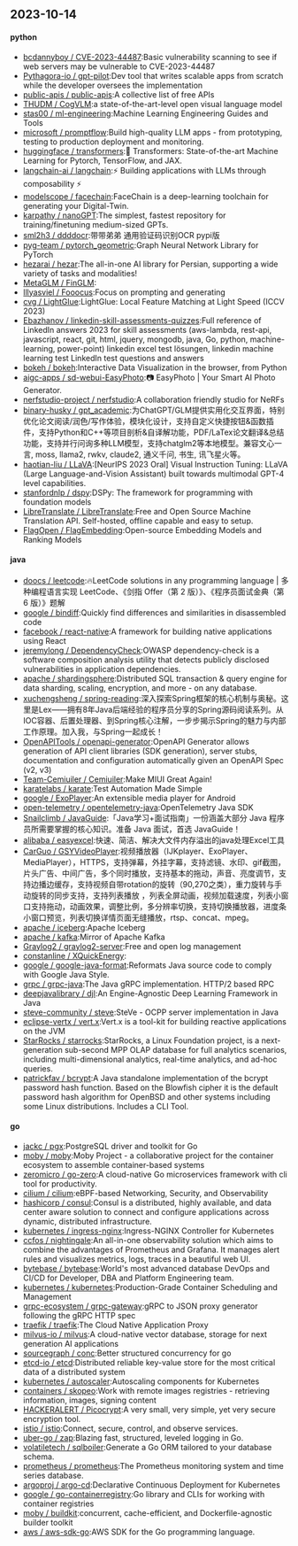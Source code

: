 ## 2023-10-14

#### python
* [bcdannyboy / CVE-2023-44487](https://github.com/bcdannyboy/CVE-2023-44487):Basic vulnerability scanning to see if web servers may be vulnerable to CVE-2023-44487
* [Pythagora-io / gpt-pilot](https://github.com/Pythagora-io/gpt-pilot):Dev tool that writes scalable apps from scratch while the developer oversees the implementation
* [public-apis / public-apis](https://github.com/public-apis/public-apis):A collective list of free APIs
* [THUDM / CogVLM](https://github.com/THUDM/CogVLM):a state-of-the-art-level open visual language model
* [stas00 / ml-engineering](https://github.com/stas00/ml-engineering):Machine Learning Engineering Guides and Tools
* [microsoft / promptflow](https://github.com/microsoft/promptflow):Build high-quality LLM apps - from prototyping, testing to production deployment and monitoring.
* [huggingface / transformers](https://github.com/huggingface/transformers):🤗 Transformers: State-of-the-art Machine Learning for Pytorch, TensorFlow, and JAX.
* [langchain-ai / langchain](https://github.com/langchain-ai/langchain):⚡ Building applications with LLMs through composability ⚡
* [modelscope / facechain](https://github.com/modelscope/facechain):FaceChain is a deep-learning toolchain for generating your Digital-Twin.
* [karpathy / nanoGPT](https://github.com/karpathy/nanoGPT):The simplest, fastest repository for training/finetuning medium-sized GPTs.
* [sml2h3 / ddddocr](https://github.com/sml2h3/ddddocr):带带弟弟 通用验证码识别OCR pypi版
* [pyg-team / pytorch_geometric](https://github.com/pyg-team/pytorch_geometric):Graph Neural Network Library for PyTorch
* [hezarai / hezar](https://github.com/hezarai/hezar):The all-in-one AI library for Persian, supporting a wide variety of tasks and modalities!
* [MetaGLM / FinGLM](https://github.com/MetaGLM/FinGLM):
* [lllyasviel / Fooocus](https://github.com/lllyasviel/Fooocus):Focus on prompting and generating
* [cvg / LightGlue](https://github.com/cvg/LightGlue):LightGlue: Local Feature Matching at Light Speed (ICCV 2023)
* [Ebazhanov / linkedin-skill-assessments-quizzes](https://github.com/Ebazhanov/linkedin-skill-assessments-quizzes):Full reference of LinkedIn answers 2023 for skill assessments (aws-lambda, rest-api, javascript, react, git, html, jquery, mongodb, java, Go, python, machine-learning, power-point) linkedin excel test lösungen, linkedin machine learning test LinkedIn test questions and answers
* [bokeh / bokeh](https://github.com/bokeh/bokeh):Interactive Data Visualization in the browser, from Python
* [aigc-apps / sd-webui-EasyPhoto](https://github.com/aigc-apps/sd-webui-EasyPhoto):📷 EasyPhoto | Your Smart AI Photo Generator.
* [nerfstudio-project / nerfstudio](https://github.com/nerfstudio-project/nerfstudio):A collaboration friendly studio for NeRFs
* [binary-husky / gpt_academic](https://github.com/binary-husky/gpt_academic):为ChatGPT/GLM提供实用化交互界面，特别优化论文阅读/润色/写作体验，模块化设计，支持自定义快捷按钮&函数插件，支持Python和C++等项目剖析&自译解功能，PDF/LaTex论文翻译&总结功能，支持并行问询多种LLM模型，支持chatglm2等本地模型。兼容文心一言, moss, llama2, rwkv, claude2, 通义千问, 书生, 讯飞星火等。
* [haotian-liu / LLaVA](https://github.com/haotian-liu/LLaVA):[NeurIPS 2023 Oral] Visual Instruction Tuning: LLaVA (Large Language-and-Vision Assistant) built towards multimodal GPT-4 level capabilities.
* [stanfordnlp / dspy](https://github.com/stanfordnlp/dspy):DSPy: The framework for programming with foundation models
* [LibreTranslate / LibreTranslate](https://github.com/LibreTranslate/LibreTranslate):Free and Open Source Machine Translation API. Self-hosted, offline capable and easy to setup.
* [FlagOpen / FlagEmbedding](https://github.com/FlagOpen/FlagEmbedding):Open-source Embedding Models and Ranking Models

#### java
* [doocs / leetcode](https://github.com/doocs/leetcode):🔥LeetCode solutions in any programming language | 多种编程语言实现 LeetCode、《剑指 Offer（第 2 版）》、《程序员面试金典（第 6 版）》题解
* [google / bindiff](https://github.com/google/bindiff):Quickly find differences and similarities in disassembled code
* [facebook / react-native](https://github.com/facebook/react-native):A framework for building native applications using React
* [jeremylong / DependencyCheck](https://github.com/jeremylong/DependencyCheck):OWASP dependency-check is a software composition analysis utility that detects publicly disclosed vulnerabilities in application dependencies.
* [apache / shardingsphere](https://github.com/apache/shardingsphere):Distributed SQL transaction & query engine for data sharding, scaling, encryption, and more - on any database.
* [xuchengsheng / spring-reading](https://github.com/xuchengsheng/spring-reading):深入探索Spring框架的核心机制与奥秘。这里是Lex——拥有8年Java后端经验的程序员分享的Spring源码阅读系列。从IOC容器、后置处理器、到Spring核心注解，一步步揭示Spring的魅力与内部工作原理。加入我，与Spring一起成长！
* [OpenAPITools / openapi-generator](https://github.com/OpenAPITools/openapi-generator):OpenAPI Generator allows generation of API client libraries (SDK generation), server stubs, documentation and configuration automatically given an OpenAPI Spec (v2, v3)
* [Team-Cemiuiler / Cemiuiler](https://github.com/Team-Cemiuiler/Cemiuiler):Make MIUI Great Again!
* [karatelabs / karate](https://github.com/karatelabs/karate):Test Automation Made Simple
* [google / ExoPlayer](https://github.com/google/ExoPlayer):An extensible media player for Android
* [open-telemetry / opentelemetry-java](https://github.com/open-telemetry/opentelemetry-java):OpenTelemetry Java SDK
* [Snailclimb / JavaGuide](https://github.com/Snailclimb/JavaGuide):「Java学习+面试指南」一份涵盖大部分 Java 程序员所需要掌握的核心知识。准备 Java 面试，首选 JavaGuide！
* [alibaba / easyexcel](https://github.com/alibaba/easyexcel):快速、简洁、解决大文件内存溢出的java处理Excel工具
* [CarGuo / GSYVideoPlayer](https://github.com/CarGuo/GSYVideoPlayer):视频播放器（IJKplayer、ExoPlayer、MediaPlayer），HTTPS，支持弹幕，外挂字幕，支持滤镜、水印、gif截图，片头广告、中间广告，多个同时播放，支持基本的拖动，声音、亮度调节，支持边播边缓存，支持视频自带rotation的旋转（90,270之类），重力旋转与手动旋转的同步支持，支持列表播放 ，列表全屏动画，视频加载速度，列表小窗口支持拖动，动画效果，调整比例，多分辨率切换，支持切换播放器，进度条小窗口预览，列表切换详情页面无缝播放，rtsp、concat、mpeg。
* [apache / iceberg](https://github.com/apache/iceberg):Apache Iceberg
* [apache / kafka](https://github.com/apache/kafka):Mirror of Apache Kafka
* [Graylog2 / graylog2-server](https://github.com/Graylog2/graylog2-server):Free and open log management
* [constanline / XQuickEnergy](https://github.com/constanline/XQuickEnergy):
* [google / google-java-format](https://github.com/google/google-java-format):Reformats Java source code to comply with Google Java Style.
* [grpc / grpc-java](https://github.com/grpc/grpc-java):The Java gRPC implementation. HTTP/2 based RPC
* [deepjavalibrary / djl](https://github.com/deepjavalibrary/djl):An Engine-Agnostic Deep Learning Framework in Java
* [steve-community / steve](https://github.com/steve-community/steve):SteVe - OCPP server implementation in Java
* [eclipse-vertx / vert.x](https://github.com/eclipse-vertx/vert.x):Vert.x is a tool-kit for building reactive applications on the JVM
* [StarRocks / starrocks](https://github.com/StarRocks/starrocks):StarRocks, a Linux Foundation project, is a next-generation sub-second MPP OLAP database for full analytics scenarios, including multi-dimensional analytics, real-time analytics, and ad-hoc queries.
* [patrickfav / bcrypt](https://github.com/patrickfav/bcrypt):A Java standalone implementation of the bcrypt password hash function. Based on the Blowfish cipher it is the default password hash algorithm for OpenBSD and other systems including some Linux distributions. Includes a CLI Tool.

#### go
* [jackc / pgx](https://github.com/jackc/pgx):PostgreSQL driver and toolkit for Go
* [moby / moby](https://github.com/moby/moby):Moby Project - a collaborative project for the container ecosystem to assemble container-based systems
* [zeromicro / go-zero](https://github.com/zeromicro/go-zero):A cloud-native Go microservices framework with cli tool for productivity.
* [cilium / cilium](https://github.com/cilium/cilium):eBPF-based Networking, Security, and Observability
* [hashicorp / consul](https://github.com/hashicorp/consul):Consul is a distributed, highly available, and data center aware solution to connect and configure applications across dynamic, distributed infrastructure.
* [kubernetes / ingress-nginx](https://github.com/kubernetes/ingress-nginx):Ingress-NGINX Controller for Kubernetes
* [ccfos / nightingale](https://github.com/ccfos/nightingale):An all-in-one observability solution which aims to combine the advantages of Prometheus and Grafana. It manages alert rules and visualizes metrics, logs, traces in a beautiful web UI.
* [bytebase / bytebase](https://github.com/bytebase/bytebase):World's most advanced database DevOps and CI/CD for Developer, DBA and Platform Engineering team.
* [kubernetes / kubernetes](https://github.com/kubernetes/kubernetes):Production-Grade Container Scheduling and Management
* [grpc-ecosystem / grpc-gateway](https://github.com/grpc-ecosystem/grpc-gateway):gRPC to JSON proxy generator following the gRPC HTTP spec
* [traefik / traefik](https://github.com/traefik/traefik):The Cloud Native Application Proxy
* [milvus-io / milvus](https://github.com/milvus-io/milvus):A cloud-native vector database, storage for next generation AI applications
* [sourcegraph / conc](https://github.com/sourcegraph/conc):Better structured concurrency for go
* [etcd-io / etcd](https://github.com/etcd-io/etcd):Distributed reliable key-value store for the most critical data of a distributed system
* [kubernetes / autoscaler](https://github.com/kubernetes/autoscaler):Autoscaling components for Kubernetes
* [containers / skopeo](https://github.com/containers/skopeo):Work with remote images registries - retrieving information, images, signing content
* [HACKERALERT / Picocrypt](https://github.com/HACKERALERT/Picocrypt):A very small, very simple, yet very secure encryption tool.
* [istio / istio](https://github.com/istio/istio):Connect, secure, control, and observe services.
* [uber-go / zap](https://github.com/uber-go/zap):Blazing fast, structured, leveled logging in Go.
* [volatiletech / sqlboiler](https://github.com/volatiletech/sqlboiler):Generate a Go ORM tailored to your database schema.
* [prometheus / prometheus](https://github.com/prometheus/prometheus):The Prometheus monitoring system and time series database.
* [argoproj / argo-cd](https://github.com/argoproj/argo-cd):Declarative Continuous Deployment for Kubernetes
* [google / go-containerregistry](https://github.com/google/go-containerregistry):Go library and CLIs for working with container registries
* [moby / buildkit](https://github.com/moby/buildkit):concurrent, cache-efficient, and Dockerfile-agnostic builder toolkit
* [aws / aws-sdk-go](https://github.com/aws/aws-sdk-go):AWS SDK for the Go programming language.
